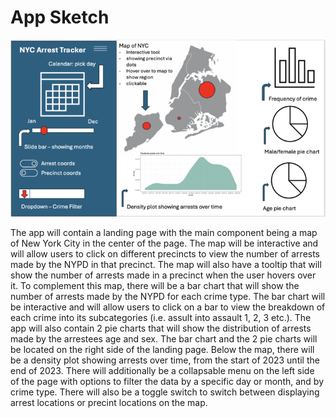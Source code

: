 # App Sketch

![App Sketch](img/sketch.png "NYPD Arrest Tracker Sketch")

The app will contain a landing page with the main component being a map of New York City in the center of the page. The map will be interactive and will allow users to click on different precincts to view the number of arrests made by the NYPD in that precinct. The map will also have a tooltip that will show the number of arrests made in a precinct when the user hovers over it. To complement this map, there will be a bar chart that will show the number of arrests made by the NYPD for each crime type. The bar chart will be interactive and will allow users to click on a bar to view the breakdown of each crime into its subcategories (i.e. assult into assault 1, 2, 3 etc.). The app will also contain 2 pie charts that will show the distribution of arrests made by the arrestees age and sex. The bar chart and the 2 pie charts will be located on the right side of the landing page. Below the map, there will be a density plot showing arrests over time, from the start of 2023 until the end of 2023. There will additionally be a collapsable menu on the left side of the page with options to filter the data by a specific day or month, and by crime type. There will also be a toggle switch to switch between displaying arrest locations or precint locations on the map.
